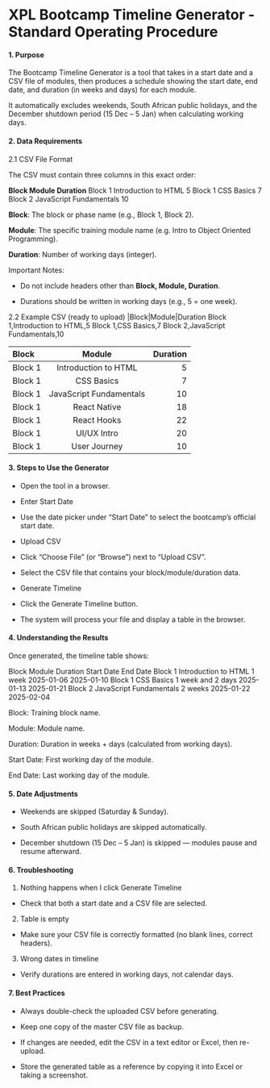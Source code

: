 # XPL Bootcamp Timeline Generator - Standard Operating Procedure

#### 1. Purpose

The Bootcamp Timeline Generator is a tool that takes in a start date and a CSV file of modules, then produces a schedule showing the start date, end date, and duration (in weeks and days) for each module. 

It automatically excludes weekends, South African public holidays, and the December shutdown period (15 Dec – 5 Jan) when calculating working days.

#### 2. Data Requirements
2.1 CSV File Format

The CSV must contain three columns in this exact order:

**Block	Module	Duration**
Block 1	Introduction to HTML	5
Block 1	CSS Basics	7
Block 2	JavaScript Fundamentals	10

**Block**: The block or phase name (e.g., Block 1, Block 2).

**Module**: The specific training module name (e.g. Intro to Object Oriented Programming).

**Duration**: Number of working days (integer).

Important Notes:

- Do not include headers other than **Block, Module, Duration**.

- Durations should be written in working days (e.g., 5 = one week).

2.2 Example CSV (ready to upload)
|Block|Module|Duration
Block 1,Introduction to HTML,5
Block 1,CSS Basics,7
Block 2,JavaScript Fundamentals,10

| Block | Module | Duration |
| :------- | :------: | -------: |
| Block 1   | Introduction to HTML   | 5    |
| Block 1  | CSS Basics  | 7  |
| Block 1  | JavaScript Fundamentals  | 10  |
| Block 1  | React Native  | 18  |
| Block 1  | React Hooks  | 22  |
| Block 1  | UI/UX Intro  | 20  |
| Block 1  | User Journey  | 10  |

#### 3. Steps to Use the Generator

- Open the tool in a browser.

- Enter Start Date

- Use the date picker under “Start Date” to select the bootcamp’s official start date.

- Upload CSV

- Click “Choose File” (or “Browse”) next to “Upload CSV”.

- Select the CSV file that contains your block/module/duration data.

- Generate Timeline

- Click the Generate Timeline button.

- The system will process your file and display a table in the browser.

#### 4. Understanding the Results

Once generated, the timeline table shows:

Block	Module	Duration	Start Date	End Date
Block 1	Introduction to HTML	1 week	2025-01-06	2025-01-10
Block 1	CSS Basics	1 week and 2 days	2025-01-13	2025-01-21
Block 2	JavaScript Fundamentals	2 weeks	2025-01-22	2025-02-04

Block: Training block name.

Module: Module name.

Duration: Duration in weeks + days (calculated from working days).

Start Date: First working day of the module.

End Date: Last working day of the module.


#### 5. Date Adjustments

- Weekends are skipped (Saturday & Sunday).

- South African public holidays are skipped automatically.

- December shutdown (15 Dec – 5 Jan) is skipped — modules pause and resume afterward.

#### 6. Troubleshooting

1. Nothing happens when I click Generate Timeline

- Check that both a start date and a CSV file are selected.

2. Table is empty

- Make sure your CSV file is correctly formatted (no blank lines, correct headers).

3. Wrong dates in timeline

- Verify durations are entered in working days, not calendar days.


#### 7. Best Practices

- Always double-check the uploaded CSV before generating.

- Keep one copy of the master CSV file as backup.

- If changes are needed, edit the CSV in a text editor or Excel, then re-upload.

- Store the generated table as a reference by copying it into Excel or taking a screenshot.